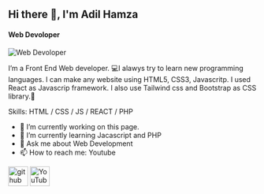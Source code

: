 ## Hi there 👋, I'm Adil Hamza
#### Web Devoloper
![Web Devoloper](https://www.21kschool.com/blog/wp-content/uploads/2022/08/The-Importance-of-Coding-in-21st-Century-Education.png)

I’m a Front End Web developer. 💻I alawys try to learn new programming languages. I can make any website using HTML5, CSS3, Javascritp.
I used React as Javascrip framework. I also use Tailwind css and Bootstrap as CSS library.🙂

Skills: HTML / CSS / JS / REACT / PHP

- 🔭 I’m currently working on this page. 
- 🌱 I’m currently learning Jacascript and PHP 
- 💬 Ask me about Web Development 
- 📫 How to reach me: Youtube 


[<img src='https://cdn.jsdelivr.net/npm/simple-icons@3.0.1/icons/github.svg' alt='github' height='40'>](https://github.com/https://github.com/adilhamza-learnwithadil)  [<img src='https://cdn.jsdelivr.net/npm/simple-icons@3.0.1/icons/youtube.svg' alt='YouTube' height='40'>]([[[https://www.youtube.com/channel/https://www.youtube.com/@LearnwithAdil-coding](https://www.youtube.com/channel/UCYVQZ7jyruZ4JYcnYiFcNDQ)](https://www.youtube.com/channel/UCYVQZ7jyruZ4JYcnYiFcNDQ)]([https://www.youtube.com/@LearnwithAdil-coding)https://www.youtube.com/@LearnwithAdil-coding](https://www.youtube.com/channel/UCYVQZ7jyruZ4JYcnYiFcNDQ)https://www.youtube.com/channel/UCYVQZ7jyruZ4JYcnYiFcNDQ)  


